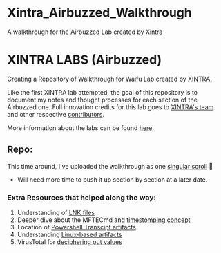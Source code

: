 # Xintra_Airbuzzed_Walkthrough
A walkthrough for the Airbuzzed Lab created by Xintra

# XINTRA LABS (Airbuzzed)
Creating a Repository of Walkthrough for Waifu Lab created by [XINTRA](https://www.xintra.org/). 

Like the first XINTRA lab attempted, the goal of this repository is to document my notes and thought processes for each section of the Airbuzzed one. 
Full innovation credits for this lab goes to [XINTRA's team](https://www.xintra.org/#:~:text=Learn%20from%20our%0AExperienced%20Trainers) and other respective [contributors](https://www.xintra.org/labs#:~:text=BEHIND%20THE%20LAB-,Lab%20Contributors,-Each%20lab%20is). 

More information about the labs can be found [here](https://www.xintra.org/labs).

## Repo:
This time around, I've uploaded the walkthrough as one [singular scroll](https://github.com/Ragmthy/Xintra_Airbuzzed_Walkthrough/blob/main/Airbuzzed%20Lab%20Walkthrough%20-%20Final.md) 📜
  
- Will need more time to push it up section by section at a later date.

### Extra Resources that helped along the way:
1. Understanding of [LNK files](https://belkasoft.com/forensic-analysis-of-lnk-files)
2. Deeper dive about the MFTECmd and [timestomping concept](https://www.youtube.com/watch?v=_qElVZJqlGY&t=860s)
3. Location of [Powershell Transcipt artifacts](https://www.magnetforensics.com/blog/the-importance-of-powershell-logs-in-digital-forensics/)
4. Understanding [Linux-based artifacts](https://trustedsec.com/blog/incident-response-bring-out-the-body-file)
5. VirusTotal for [deciphering out values](https://www.virustotal.com/gui/home/upload)

